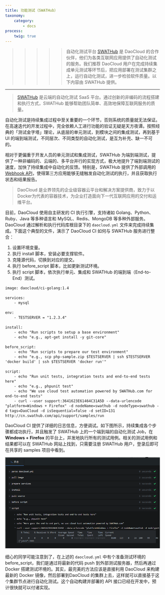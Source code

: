 ```yaml
---
title: 功能测试（SWATHub）
taxonomy:
    category:
        - docs
process:
    twig: true
---
```


<!-- reviewed by fiona -->

>>>>> 自动化测试平台 [SWATHub](http://swathub.com) 是 DaoCloud 的合作伙伴，他们为各类互联网应用提供了自动化测试的服务。我们推荐 DaoCloud 用户在完成持续集成单元测试等环节后，把应用部署在测试集群之上，运行自动化测试，进一步检验软件质量。以下内容由 SWATHub 提供。

---

>[SWATHub](http://swathub.com) 是云端的自动化测试 SaaS 平台。通过创新的非编码的流程搭建和执行方式，SWATHub 能够帮助团队简单、高效地保障互联网服务的质量。

自动化测试是持续集成过程中至关重要的一个环节，否则系统的质量就无法保证。在高速迭代的开发过程中，完全依赖人工进行功能的验证无疑是天方夜谭。按照经典的「测试金字塔」理论，从底层的单元测试，到模块之间的集成测试，再到基于 UI 的端到端测试，不同层次、不同类型的自动化测试，是互为补充、缺一不可的。

相对于更偏重于开发人员的单元测试和集成测试，SWATHub 为端到端测试，提供了一种非编码的、云端的、多平台并行的实现方式，极大地提升了端到端测试的速度，加快了持续集成中自动化的反馈。特别是，SWATHub 提供了外部调用的[Webhook API](http://swathub.com/docs/#!api.md)，使得第三方应用能够无缝触发自动化测试的执行，并且获取执行状态和结果报告。

>DaoCloud 是业界领先的企业级容器云平台和解决方案提供商，致力于以Docker为代表的容器技术，为企业打造面向下一代互联网应用的交付和运维平台。

目前，DaoCloud 使用自主研发的 CI 执行引擎，支持诸如 Golang、Python、Ruby、Java 等多种语言和 MySQL、Redis、MongoDB 等多种外部服务。DaoCloud 通过解析和执行代码库根目录下的 `daocloud.yml` 文件来完成持续集成。下面这个典型的文件，演示了 DaoCloud CI 如何与 SWATHub 服务进行整合：

1. 设置环境变量。
2. 执行 install 脚本，安装必要支撑软件。
3. 克隆源代码，切换到对应的提交。
4. 执行 before_script 脚本，比如更新测试环境。
5. 执行 script 脚本，依次执行单元、集成和 SWATHub 的端到端（End-to-End）测试。

```
image: daocloud/ci-golang:1.4

services:
    - mysql

env:
    - TESTSERVER = "1.2.3.4"

install:
    - echo "Run scripts to setup a base environment"
    - echo "e.g., apt-get install -y git-core"

before_script:
    - echo "Run scripts to prepare our test environment"
    - echo "e.g., scp php-sample.zip $TESTSERVER | ssh $TESTSERVER 'docker build' | ssh $TESTSERVER 'docker run'"

script:
    - echo "Run unit tests, integration tests and end-to-end tests here"
    - echo "e.g., phpunit test"
    - echo "We use cloud test automation powered by SWATHub.com for end-to-end tests"
    - curl --user support:3641623E61464C31A5D --data-urlencode "platform=Windows + Firefox" -d nodeName=swathub -d nodeType=swathub -d tags=DaoCloud -d isSequential=false -d setID=131 http://cn.swathub.com/api/support/samples/run
```

DaoCloud CI 提供了详细的日志信息，方便调试。如下图所示，持续集成各个步骤都成功执行，并且触发了 SWATHub 上的一个端到端的自动化测试 Job，在 **Windows + Firefox** 的平台上，并发地执行所有的测试用例。相关的测试用例和结果都可以在 SWATHub 网站上找到，只需要注册 SWATHub 用户，登录后即可在共享的 samples 项目中看到。

![](dao_logs.png)

细心的同学可能注意到了，在上述的 `daocloud.yml` 中有个准备测试环境的 before_script，我们是通过将最新的代码 push 到外部测试服务器，然后再通过 Docker 搭建测试环境的。其实，最完美的方法应该是直接利用 DaoCloud 来构建最新的 Docker 镜像，然后部署到DaoCloud 的集群上去，这样就可以直接基于这个集群节点进行自动化测试。这个自动构建并部署的 API 接口已经在开发中，预计很快就可以付诸实现。

